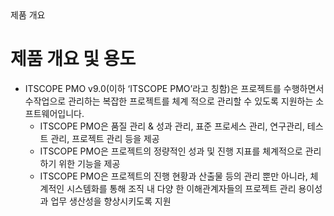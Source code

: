 <!--breadcrumb:제품 개요--><span class="md-breadcrumb">제품 개요</span>
# 제품 개요 및 용도

- ITSCOPE PMO v9.0(이하 ‘ITSCOPE PMO’라고 칭함)은 프로젝트를 수행하면서 수작업으로 관리하는 복잡한 프로젝트를 체계
적으로 관리할 수 있도록 지원하는 소프트웨어입니다.
  - ITSCOPE PMO은 품질 관리 & 성과 관리, 표준 프로세스 관리, 연구관리, 테스트 관리, 프로젝트 관리 등을 제공
  - ITSCOPE PMO은 프로젝트의 정량적인 성과 및 진행 지표를 체계적으로 관리하기 위한 기능을 제공
  - ITSCOPE PMO은 프로젝트의 진행 현황과 산출물 등의 관리 뿐만 아니라, 체계적인 시스템화를 통해 조직 내 다양
한 이해관계자들의 프로젝트 관리 용이성과 업무 생산성을 향상시키도록 지원
